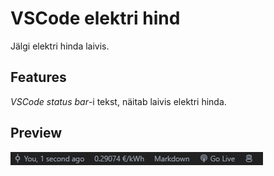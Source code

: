 # VSCode elektri hind

Jälgi elektri hinda laivis.

## Features

_VSCode status bar_-i tekst, näitab laivis elektri hinda.

## Preview

![Preview](preview.png)

